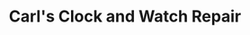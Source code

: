 ---
title: "Carl's Clock and Watch Repair"
url: /colorado-springs/carls-clock-and-watch-repair/
shop: charity
---